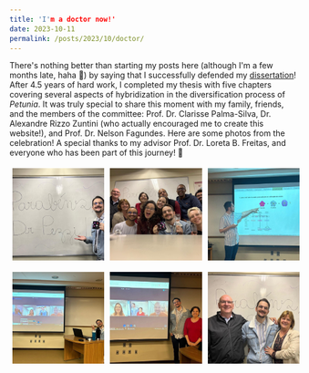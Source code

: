 ```yaml
---
title: 'I'm a doctor now!'
date: 2023-10-11
permalink: /posts/2023/10/doctor/
---
```


There's nothing better than starting my posts here (although I'm a few months late, haha 🤭) by saying that I successfully defended my [dissertation](/files/PezziDissertation2023.pdf)! After 4.5 years of hard work, I completed my thesis with five chapters covering several aspects of hybridization in the diversification process of *Petunia*. It was truly special to share this moment with my family, friends, and the members of the committee: Prof. Dr. Clarisse Palma-Silva, Dr. Alexandre Rizzo Zuntini (who actually encouraged me to create this website!), and Prof. Dr. Nelson Fagundes. Here are some photos from the celebration! A special thanks to my advisor Prof. Dr. Loreta B. Freitas, and everyone who has been part of this journey! 💖  

<div style="display: grid; grid-template-columns: repeat(3, 1fr); gap: 10px;">
  <img src="/images/phddefense1.jpeg" width="375" style="margin: 5px;" >
  <img src="/images/phddefense2.jpeg" width="375" style="margin: 5px;" >
  <img src="/images/phddefense3.jpeg" width="375" style="margin: 5px;" >
  <img src="/images/phddefense4.jpeg" width="375" style="margin: 5px;" >  
  <img src="/images/phddefense5.jpeg" width="375" style="margin: 5px;" >
  <img src="/images/phddefense6.jpeg" width="375" style="margin: 5px;" >  
</div>
